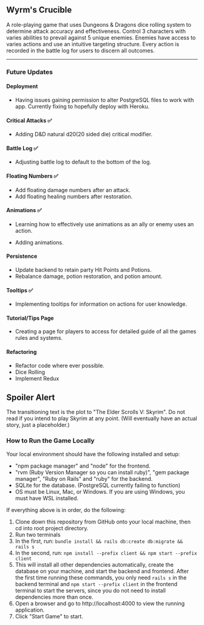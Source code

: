 ## Wyrm's Crucible

A role-playing game that uses Dungeons & Dragons dice rolling system to determine attack accuracy and effectiveness. Control 3 characters with varies abilities to prevail against 5 unique enemies. Enemies have access to varies actions and use an intuitive targeting structure. Every action is recorded in the battle log for users to discern all outcomes.

------------------
### Future Updates

#### Deployment
- Having issues gaining permission to alter PostgreSQL files to work with app. Currently fixing to hopefully deploy with Heroku.

#### Critical Attacks :white_check_mark:
- Adding D&D natural d20(20 sided die) critical modifier.

#### Battle Log :white_check_mark:
- Adjusting battle log to default to the bottom of the log.

#### Floating Numbers :white_check_mark:
- Add floating damage numbers after an attack.
- Add floating healing numbers after restoration.

#### Animations :white_check_mark:
- Learning how to effectively use animations as an ally or enemy uses an action.

- Adding animations.

#### Persistence 
- Update backend to retain party Hit Points and Potions.
- Rebalance damage, potion restoration, and potion amount.

#### Tooltips :white_check_mark:
- Implementing tooltips for information on actions for user knowledge.

#### Tutorial/Tips Page
- Creating a page for players to access for detailed guide of all the games rules and systems.

#### Refactoring
- Refactor code where ever possible.
- Dice Rolling
- Implement Redux

## Spoiler Alert
The transitioning text is the plot to "The Elder Scrolls V: Skyrim". Do not read if you intend to play Skyrim at any point. (Will eventually have an actual story, just a placeholder.)

### How to Run the Game Locally
Your local environment should have the following installed and setup:

- "npm package manager" and "node" for the frontend.
- "rvm (Ruby Version Manager so you can install ruby)", "gem package manager", "Ruby on Rails" and "ruby" for the backend.
- SQLite for the database. (PostgreSQL currently failing to function)
- OS must be Linux, Mac, or Windows. If you are using Windows, you must have WSL installed.

If everything above is in order, do the following:

1. Clone down this repository from GitHub onto your local machine, then cd into root project directory.
2. Run two terminals
3. In the first, run:
``` bundle install && rails db:create db:migrate && rails s ```
4. In the second, run:
``` npm install --prefix client && npm start --prefix client ```
5. This will install all other dependencies automatically, create the database on your machine, and start the backend and frontend. After the first time running these commands, you only need ``` rails s ``` in the backend terminal and ``` npm start --prefix client ``` in the frontend terminal to start the servers, since you do not need to install dependencies more than once.
6. Open a browser and go to http://localhost:4000 to view the running application.
7. Click "Start Game" to start.

